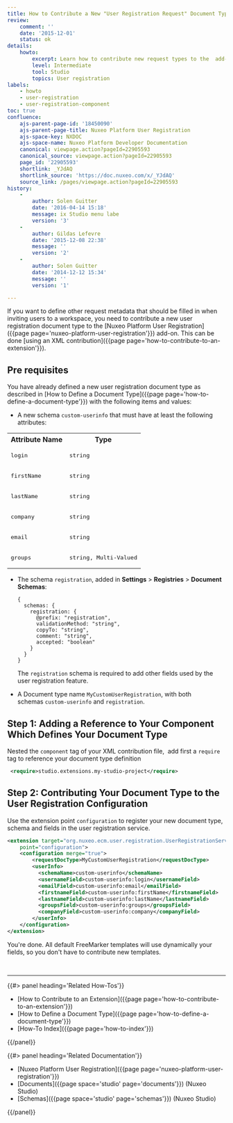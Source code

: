 ```yaml
---
title: How to Contribute a New "User Registration Request" Document Type
review:
    comment: ''
    date: '2015-12-01'
    status: ok
details:
    howto:
        excerpt: Learn how to contribute new request types to the  add-on.
        level: Intermediate
        tool: Studio
        topics: User registration
labels:
    - howto
    - user-registration
    - user-registration-component
toc: true
confluence:
    ajs-parent-page-id: '18450090'
    ajs-parent-page-title: Nuxeo Platform User Registration
    ajs-space-key: NXDOC
    ajs-space-name: Nuxeo Platform Developer Documentation
    canonical: viewpage.action?pageId=22905593
    canonical_source: viewpage.action?pageId=22905593
    page_id: '22905593'
    shortlink: _YJdAQ
    shortlink_source: 'https://doc.nuxeo.com/x/_YJdAQ'
    source_link: /pages/viewpage.action?pageId=22905593
history:
    - 
        author: Solen Guitter
        date: '2016-04-14 15:18'
        message: ix Studio menu labe
        version: '3'
    - 
        author: Gildas Lefevre
        date: '2015-12-08 22:38'
        message: ''
        version: '2'
    - 
        author: Solen Guitter
        date: '2014-12-12 15:34'
        message: ''
        version: '1'

---
```

If you want to define other request metadata that should be filled in when inviting users to a workspace, you need to contribute a new user registration document type to the [Nuxeo Platform User Registration]({{page page='nuxeo-platform-user-registration'}}) add-on. This can be done [using an XML contribution]({{page page='how-to-contribute-to-an-extension'}}).

## Pre requisites

You have already defined a new user registration document type as described in&nbsp;[How to Define a Document Type]({{page page='how-to-define-a-document-type'}})&nbsp;with the following items and values:

*   A new schema `custom-userinfo` that must have&nbsp;at least the following attributes:

<div class="table-scroll"><table class="hover"><tbody><tr><th colspan="1">Attribute Name</th><th colspan="1">Type</th></tr><tr><td colspan="1">

<pre>login</pre>

</td><td colspan="1">

<pre>string</pre>

</td></tr><tr><td colspan="1">

<pre>firstName</pre>

</td><td colspan="1">

<pre>string</pre>

</td></tr><tr><td colspan="1">

<pre>lastName</pre>

</td><td colspan="1">

<pre>string</pre>

</td></tr><tr><td colspan="1">

<pre>company</pre>

</td><td colspan="1">

<pre>string</pre>

</td></tr><tr><td colspan="1">

<pre>email</pre>

</td><td colspan="1">

<pre>string</pre>

</td></tr><tr><td colspan="1">

<pre>groups</pre>

</td><td colspan="1">

<pre>string, Multi-Valued</pre>

</td></tr></tbody></table></div>

*   The schema `registration`, added in **Settings** > **Registries** > **Document Schemas**:

    ```
    {
      schemas: {
        registration: {
          @prefix: "registration",
          validationMethod: "string",
          copyTo: "string",
          comment: "string",
          accepted: "boolean"
        }
      }
    }
    ```

    The&nbsp;`registration` schema is required to add other fields used by the user registration feature.

*   A Document type name&nbsp;`MyCustomUserRegistration`, with both schemas&nbsp;`custom-userinfo` and&nbsp;`registration`.

## Step 1: Adding a Reference to Your Component Which Defines Your Document Type

Nested the `component`&nbsp;tag of your XML contribution file, &nbsp;add first a&nbsp;`require` tag to reference your document type definition

```xml
 <require>studio.extensions.my-studio-project</require>
```

## Step 2: Contributing Your Document Type to the User Registration Configuration

Use the extension point&nbsp;`configuration` to register your new document type, schema and fields in the user registration service.

```xml
<extension target="org.nuxeo.ecm.user.registration.UserRegistrationService"
    point="configuration">
	<configuration merge="true">
		<requestDocType>MyCustomUserRegistration</requestDocType>
		<userInfo>
          <schemaName>custom-userinfo</schemaName>
          <usernameField>custom-userinfo:login</usernameField>
          <emailField>custom-userinfo:email</emailField>
          <firstnameField>custom-userinfo:firstName</firstnameField>
          <lastnameField>custom-userinfo:lastName</lastnameField>
          <groupsField>custom-userinfo:groups</groupsField>
          <companyField>custom-userinfo:company</companyField>
        </userInfo>
	</configuration>
</extension>
```

You're done. All default FreeMarker templates will use dynamically your fields, so you don't have to contribute new templates.

&nbsp;

* * *

<div class="row" data-equalizer data-equalize-on="medium"><div class="column medium-6">{{#> panel heading='Related How-Tos'}}

*   [How to Contribute to an Extension]({{page page='how-to-contribute-to-an-extension'}})
*   [How to Define a Document Type]({{page page='how-to-define-a-document-type'}})
*   [How-To Index]({{page page='how-to-index'}})

{{/panel}}</div><div class="column medium-6">{{#> panel heading='Related Documentation'}}

*   [Nuxeo Platform User Registration]({{page page='nuxeo-platform-user-registration'}})
*   [Documents]({{page space='studio' page='documents'}}) (Nuxeo Studio)
*   [Schemas]({{page space='studio' page='schemas'}}) (Nuxeo Studio)

{{/panel}}</div></div>